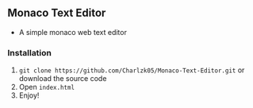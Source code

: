 ## Monaco Text Editor
- A simple monaco web text editor

### Installation
1. ``git clone https://github.com/Charlzk05/Monaco-Text-Editor.git`` or download the source code
2. Open ``index.html``
3. Enjoy!
